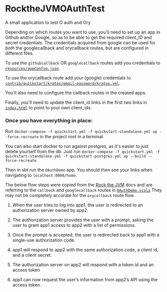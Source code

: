 # RocktheJVMOAuthTest
A small application to test O auth and Ory

Depending on which routes you want to use, you'll need to set up an app in Github and/or Google, so as to be able to get the required client_ID
and secret credentials. The credentials acquired from google can be used for _both_ the googlecallback and orycallback routes, but are configured in different files.

To use the `githubcallback` OR `googlecallback` routes add you credentials to [`resources/appConfig.json`](./src/main/resources/appConfig.json).

To use the orycallback route add your (google) credentials to [`contrib/quickstart/kratos/email-password/kratos.yml`](./contrib/quickstart/kratos/email-password/kratos.yml).

You'll also need to configure the callback routes in the created apps.

Finally, you'll need to update the client_id links in the first two links in [`index.html`](./src/main/resources/html/index.html) to point to your own client_ids.

### Once you have everything in place:

Run `docker-compose -f quickstart.yml -f quickstart-standalone.yml up --force-recreate` 
in the project root in a terminal.

You can also start docker to run against postgres, as it's easier to just delete yourself from the db. Just run
`docker-compose -f quickstart.yml -f quickstart-standalone.yml -f quickstart-postgres.yml up --build --force-recreate`

Then in sbt run the `OAuthDemo` app. You should then see your links when navigating to `localhost:8080/home`.

The below flow steps were copied from the [Rock the JVM](https://rockthejvm.com/articles/authentication-with-scala-and-http4s-oauth) 
docs and are referring to the `callback` and `googlecallback` routes in [`OAuthDemo.scala`](./src/main/scala/com/oAuth/OAuthDemo.scala)
They may not be completely accurate for the `orycallback` route flow.

1. When the user tries to log into app1, the user is redirected to an authorization server owned by app2.

2. The authorization server provides the user with a prompt, asking the user to grant app1 access to app2 with a list of permissions.

3. Once the prompt is accepted, the user is redirected back to app1 with a single-use authorization code.

4. app1 will respond to app2 with the same authorization code, a client id, and a client secret.

5. The authorization server on app2 will respond with a token id and an access token

6. app1 can now request the user’s information from app2’s API using the access token.

